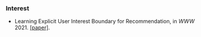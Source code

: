 


### Interest
* Learning Explicit User Interest Boundary for Recommendation, in *WWW* 2021. [\[paper\]](https://dl.acm.org/doi/pdf/10.1145/3485447.3511971).
